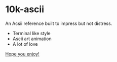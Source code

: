 # 10k-ascii

An Acsii reference built to impress but not distress.

 - Terminal like style
 - Ascii art animation
 - A lot of love

[Hope you enjoy!](https://fracalo.github.io/10k-ascii/)
